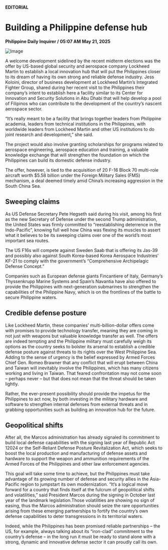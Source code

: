 **EDITORIAL**

# Building a Philippine defense hub

****Philippine Daily Inquirer / 05:07 AM May 21, 2025****

![Image](https://raw.githubusercontent.com/github-jl14/scrapy_api/refs/heads/main/images/editorial05212025.png)

A welcome development sidelined by the recent midterm elections was the offer by US-based global security and aerospace company Lockheed Martin to establish a local innovation hub that will put the Philippines closer to its dream of having its own strong and reliable defense industry. Jess Koloini, director of business development at Lockheed Martin’s Integrated Fighter Group, shared during her recent visit to the Philippines their company’s intent to establish here a facility similar to its Center for Innovation and Security Solutions in Abu Dhabi that will help develop a pool of Filipinos who can contribute to the development of the country’s nascent aerospace sector.

“It’s really meant to be a facility that brings together leaders from Philippine academia, leaders from technical institutions in the Philippines, with worldwide leaders from Lockheed Martin and other US institutions to do joint research and development,” she said.

The project would also involve granting scholarships for programs related to aerospace engineering, aerospace education and training, a valuable knowledge exchange that will strengthen the foundation on which the Philippines can build its domestic defense industry.

The offer, however, is tied to the acquisition of 20 F-16 Block 70 multi-role aircraft worth $5.58 billion under the Foreign Military Sales (FMS) mechanism, a deal deemed timely amid China’s increasing aggression in the South China Sea.

## Sweeping claims

As US Defense Secretary Pete Hegseth said during his visit, among his first as the new Secretary of Defense under the second Trump administration, the United States was firmly committed to “reestablishing deterrence in the Indo-Pacific”, knowing full well how China was flexing its muscles to assert what it believes to be its sweeping claims over one of the world’s most important sea routes.

The US F16s will compete against Sweden Saab that is offering its Jas-39 and possibly also against South Korea-based Korea Aerospace Industries’ KF-21 to comply with the government’s “Comprehensive Archipelagic Defense Concept.”

Companies such as European defense giants Fincantiere of Italy, Germany’s Thyssenkrupp Marine Systems and Spain’s Navantia have also offered to provide the Philippines with next-generation submarines to strengthen the capabilities of the Philippine Navy, which is on the frontlines of the battle to secure Philippine waters.

## Credible defense posture

Like Lockheed Martin, these companies’ multi-billion-dollar offers come with promises to provide technology transfer, meaning they are coming in not just with weapons but valuable knowledge transfer as well. The offers are indeed tempting and the Philippine military must carefully weigh its options as the country seeks to bolster its arsenal to establish a credible defense posture against threats to its rights over the West Philippine Sea. Adding to the sense of urgency is the belief expressed by Armed Forces Chief Gen. Romeo Brawner that any conflict that will erupt between China and Taiwan will inevitably involve the Philippines, which has many citizens working and living in Taiwan. That feared confrontation may not come soon – perhaps never – but that does not mean that the threat should be taken lightly.

Rather, the ever-present possibility should provide the impetus for the Philippines to act now, by both investing in the military hardware and software to strengthen internal defenses from external threats and in grabbing opportunities such as building an innovation hub for the future.

## Geopolitical shifts

After all, the Marcos administration has already signaled its commitment to build local defense capabilities with the signing last year of Republic Act 12024 or the Self-Reliant Defense Posture Revitalization Act, which seeks to boost the local production and manufacturing of defense assets and hardware to support the weapon and ammunition requirements of the Armed Forces of the Philippines and other law enforcement agencies.

This goal will take some time to achieve, but the Philippines must take advantage of its growing number of defense and security allies in the Asia-Pacific region to jumpstart its own modernization. “It’s a logical move forward for a country that finds itself at the fulcrum of geopolitical shifts and volatilities,” said President Marcos during the signing in October last year of the landmark legislation.Those volatilities are showing no sign of easing, thus the Marcos administration should seize the rare opportunities arising from these emerging partnerships to fortify the country’s own defense capabilities to deter transgressions in its territorial waters.

Indeed, while the Philippines has been promised reliable partnerships – the US, for example, always talking about its “iron-clad” commitment to the country’s defense – in the long run it must be ready to stand alone with a strong, dynamic and innovative defense sector it can proudly call its own.